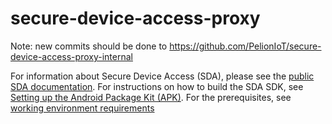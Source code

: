 # secure-device-access-proxy

Note: new commits should be done to https://github.com/PelionIoT/secure-device-access-proxy-internal 

For information about Secure Device Access (SDA), please see the [public SDA documentation](https://www.pelion.com/docs/device-management/current/device-management/secure-device-access.html).
For instructions on how to build the SDA SDK, see [Setting up the Android Package Kit (APK)](https://www.pelion.com/docs/device-management/current/device-management/setting-up-the-android-package-kit-apk.html).
For the prerequisites, see [working environment requirements](https://www.pelion.com/docs/device-management/current/device-management/prerequisites.html#working-environment-requirements)
